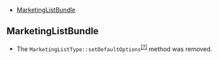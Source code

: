 - [MarketingListBundle](#marketinglistbundle)

MarketingListBundle
-------------------
* The `MarketingListType::setDefaultOptions`<sup>[[?]](https://github.com/oroinc/OroCRMMarketingBundle/tree/2.5.0/src/Oro/Bundle/MarketingListBundle/Form/Type/MarketingListType.php#L82 "Oro\Bundle\MarketingListBundle\Form\Type\MarketingListType::setDefaultOptions")</sup> method was removed.

